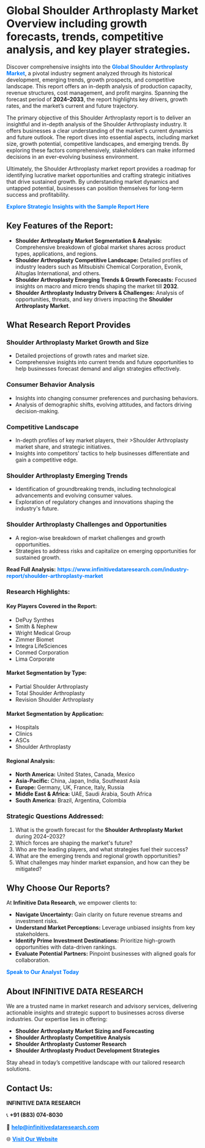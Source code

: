<h1>Global Shoulder Arthroplasty Market Overview including growth forecasts, trends, competitive analysis, and key player strategies.</h1>
<p>
Discover comprehensive insights into the 
<a href="https://www.infinitivedataresearch.com/industry-report/shoulder-arthroplasty-market" rel="dofollow" style="color: #007BFF; text-decoration: none;"><strong>Global Shoulder Arthroplasty Market</strong></a>, a pivotal industry segment analyzed through its historical development, emerging trends, growth prospects, and competitive landscape. This report offers an in-depth analysis of production capacity, revenue structures, cost management, and profit margins. Spanning the forecast period of <strong>2024–2033</strong>, the report highlights key drivers, growth rates, and the market’s current and future trajectory.
</p>
<p>
The primary objective of this Shoulder Arthroplasty report is to deliver an insightful and in-depth analysis of the Shoulder Arthroplasty industry. It offers businesses a clear understanding of the market's current dynamics and future outlook. The report dives into essential aspects, including market size, growth potential, competitive landscapes, and emerging trends. By exploring these factors comprehensively, stakeholders can make informed decisions in an ever-evolving business environment.
</p>
<p>
Ultimately, the Shoulder Arthroplasty market report provides a roadmap for identifying lucrative market opportunities and crafting strategic initiatives that drive sustained growth. By understanding market dynamics and untapped potential, businesses can position themselves for long-term success and profitability.
</p>
<p>
<a href="https://www.infinitivedataresearch.com/request-sample/reportId=110467" style="color: #007BFF; text-decoration: none;"><strong>Explore Strategic Insights with the Sample Report Here</strong></a>
</p>

<h2>Key Features of the Report:</h2>
<ul>
<li><strong>Shoulder Arthroplasty Market Segmentation & Analysis:</strong> Comprehensive breakdown of global market shares across product types, applications, and regions.</li>
<li><strong>Shoulder Arthroplasty Competitive Landscape:</strong> Detailed profiles of industry leaders such as Mitsubishi Chemical Corporation, Evonik, Altuglas International, and others.</li>
<li><strong>Shoulder Arthroplasty Emerging Trends & Growth Forecasts:</strong> Focused insights on macro and micro trends shaping the market till <strong>2032</strong>.</li>
<li><strong>Shoulder Arthroplasty Industry Drivers & Challenges:</strong> Analysis of opportunities, threats, and key drivers impacting the <strong>Shoulder Arthroplasty Market</strong>.</li>
</ul>

<h2>What Research Report Provides</h2>
<h3>Shoulder Arthroplasty Market Growth and Size</h3>
<ul>
<li>Detailed projections of growth rates and market size.</li>
<li>Comprehensive insights into current trends and future opportunities to help businesses forecast demand and align strategies effectively.</li>
</ul>

<h3>Consumer Behavior Analysis</h3>
<ul>
<li>Insights into changing consumer preferences and purchasing behaviors.</li>
<li>Analysis of demographic shifts, evolving attitudes, and factors driving decision-making.</li>
</ul>

<h3>Competitive Landscape</h3>
<ul>
<li>In-depth profiles of key market players, their >Shoulder Arthroplasty market share, and strategic initiatives.</li>
<li>Insights into competitors' tactics to help businesses differentiate and gain a competitive edge.</li>
</ul>

<h3>Shoulder Arthroplasty Emerging Trends</h3>
<ul>
<li>Identification of groundbreaking trends, including technological advancements and evolving consumer values.</li>
<li>Exploration of regulatory changes and innovations shaping the industry's future.</li>
</ul>

<h3>Shoulder Arthroplasty Challenges and Opportunities</h3>
<ul>
<li>A region-wise breakdown of market challenges and growth opportunities.</li>
<li>Strategies to address risks and capitalize on emerging opportunities for sustained growth.</li>
</ul>
<p><strong>Read Full Analysis:</strong> <a href="https://www.infinitivedataresearch.com/industry-report/shoulder-arthroplasty-market" rel="dofollow" style="color: #007BFF; text-decoration: none;"><strong>https://www.infinitivedataresearch.com/industry-report/shoulder-arthroplasty-market</strong></a></p>
<h3>Research Highlights:</h3>
<h4>Key Players Covered in the Report:</h4>
<ul><li>DePuy Synthes</li><li>Smith &amp; Nephew</li><li>Wright Medical Group</li><li>Zimmer Biomet</li><li>Integra LifeSciences</li><li>Conmed Corporation</li><li>Lima Corporate</li></ul>
<h4>Market Segmentation by Type:</h4>
<ul><li>Partial Shoulder Arthroplasty</li><li>Total Shoulder Arthroplasty</li><li>Revision Shoulder Arthroplasty</li></ul>
<h4>Market Segmentation by Application:</h4>
<ul><li>Hospitals</li><li>Clinics</li><li>ASCs</li><li>Shoulder Arthroplasty</li></ul>

<h4>Regional Analysis:</h4>
<ul>
<li><strong>North America:</strong> United States, Canada, Mexico</li>
<li><strong>Asia-Pacific:</strong> China, Japan, India, Southeast Asia</li>
<li><strong>Europe:</strong> Germany, UK, France, Italy, Russia</li>
<li><strong>Middle East & Africa:</strong> UAE, Saudi Arabia, South Africa</li>
<li><strong>South America:</strong> Brazil, Argentina, Colombia</li>
</ul>

<h3>Strategic Questions Addressed:</h3>
<ol>
<li>What is the growth forecast for the <strong>Shoulder Arthroplasty Market</strong> during 2024–2032?</li>
<li>Which forces are shaping the market's future?</li>
<li>Who are the leading players, and what strategies fuel their success?</li>
<li>What are the emerging trends and regional growth opportunities?</li>
<li>What challenges may hinder market expansion, and how can they be mitigated?</li>
</ol>

<h2>Why Choose Our Reports?</h2>
<p>At <strong>Infinitive Data Research</strong>, we empower clients to:</p>
<ul>
<li><strong>Navigate Uncertainty:</strong> Gain clarity on future revenue streams and investment risks.</li>
<li><strong>Understand Market Perceptions:</strong> Leverage unbiased insights from key stakeholders.</li>
<li><strong>Identify Prime Investment Destinations:</strong> Prioritize high-growth opportunities with data-driven rankings.</li>
<li><strong>Evaluate Potential Partners:</strong> Pinpoint businesses with aligned goals for collaboration.</li>
</ul>
<p><a href="https://www.infinitivedataresearch.com/industry-report/shoulder-arthroplasty-market" rel="dofollow" style="color: #007BFF; text-decoration: none;"><strong>Speak to Our Analyst Today</strong></a></p>

<h2>About INFINITIVE DATA RESEARCH</h2>
<p>We are a trusted name in market research and advisory services, delivering actionable insights and strategic support to businesses across diverse industries. Our expertise lies in offering:</p>
<ul>
<li><strong>Shoulder Arthroplasty Market Sizing and Forecasting</strong></li>
<li><strong>Shoulder Arthroplasty Competitive Analysis</strong></li>
<li><strong>Shoulder Arthroplasty Customer Research</strong></li>
<li><strong>Shoulder Arthroplasty Product Development Strategies</strong></li>
</ul>
<p>Stay ahead in today’s competitive landscape with our tailored research solutions.</p>

<h2>Contact Us:</h2>
<p><strong>INFINITIVE DATA RESEARCH</strong></p>
<p>📞 <strong>+91 (883) 074-8030</strong></p>
<p>📧 <strong><a href="mailto:help@infinitivedataresearch.com" style="color: #007BFF;">help@infinitivedataresearch.com</a></strong></p>
<p>🌐 <strong><a href="https://www.infinitivedataresearch.com" rel="dofollow" style="color: #007BFF;">Visit Our Website</a></strong></p>